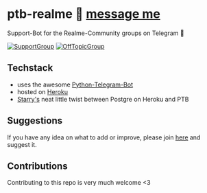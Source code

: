# ptb-realme 💬 [message me](https://t.me/realme_community_support_bot)
Support-Bot for the Realme-Community groups on Telegram 🤖

[![SupportGroup](https://img.shields.io/static/v1.svg?color=FFC523&labelColor=555555&logoColor=ffffff&style=for-the-badge&label=Telegram&message=Realme-Community-Support&logo=telegram)](https://t.me/realme_support "official updates") [![OffTopicGroup](https://img.shields.io/static/v1.svg?color=FFC523&labelColor=555555&logoColor=ffffff&style=for-the-badge&label=Telegram&message=Realme-Off-Topic&logo=telegram)](https://t.me/realme_offtopic "official updates")

## Techstack
* uses the awesome [Python-Telegram-Bot](https://github.com/python-telegram-bot/python-telegram-bot)
* hosted on [Heroku](https://www.heroku.com/)
* [Starry's](https://github.com/starry69) neat little twist between Postgre on Heroku and PTB

## Suggestions
If you have any idea on what to add or improve, please join [here](https://t.me/realme_offtopic) and suggest it.

## Contributions
Contributing to this repo is very much welcome <3
